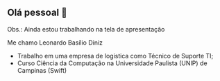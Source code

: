 ## Olá pessoal 👋

Obs.: Ainda estou trabalhando na tela de apresentação

Me chamo Leonardo Basílio Diniz

- Trabalho em uma empresa de logistica como Técnico de Suporte TI;
- Curso Ciência da Computação na Universidade Paulista (UNIP) de Campinas (Swift)
